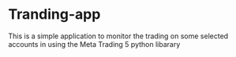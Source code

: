 # Tranding-app
This is a simple application to monitor the trading on some selected accounts in using the Meta Trading 5 python libarary
